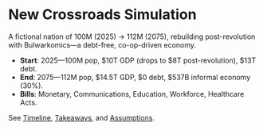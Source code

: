 # New Crossroads Simulation
A fictional nation of 100M (2025) → 112M (2075), rebuilding post-revolution with Bulwarkomics—a debt-free, co-op-driven economy.

- **Start**: 2025—100M pop, $10T GDP (drops to $8T post-revolution), $13T debt.
- **End**: 2075—112M pop, $14.5T GDP, $0 debt, $537B informal economy (30%).
- **Bills**: Monetary, Communications, Education, Workforce, Healthcare Acts.

See [Timeline](./simulation-timeline.md), [Takeaways](./simulation-takeaways.md), and [Assumptions](./simulation-assumptions.md).
